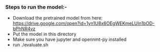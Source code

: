 ### Steps to run the model:-
- Download the pretrained model from here: https://drive.google.com/open?id=1yn1U8x6OEgWEKmeLUIn1bOD-bPhNR4vz
- Put the model in this directory
- Make sure you have jupyter and opennmt-py installed
- run ./evaluate.sh
